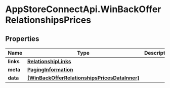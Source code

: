 # AppStoreConnectApi.WinBackOfferRelationshipsPrices

## Properties

Name | Type | Description | Notes
------------ | ------------- | ------------- | -------------
**links** | [**RelationshipLinks**](RelationshipLinks.md) |  | [optional] 
**meta** | [**PagingInformation**](PagingInformation.md) |  | [optional] 
**data** | [**[WinBackOfferRelationshipsPricesDataInner]**](WinBackOfferRelationshipsPricesDataInner.md) |  | [optional] 


